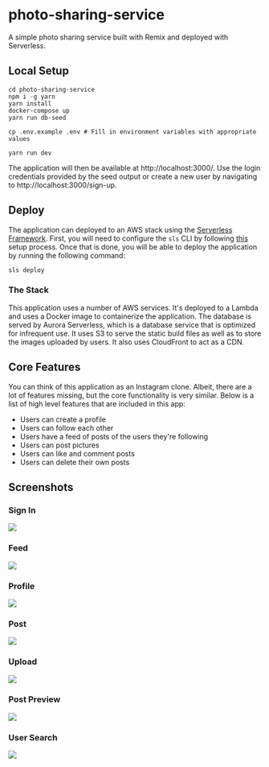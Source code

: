 # photo-sharing-service

A simple photo sharing service built with Remix and deployed with Serverless.

## Local Setup

```
cd photo-sharing-service
npm i -g yarn
yarn install
docker-compose up
yarn run db-seed

cp .env.example .env # Fill in environment variables with appropriate values

yarn run dev
```

The application will then be available at http://localhost:3000/. Use the login credentials provided by the seed output or create a new user by navigating to http://localhost:3000/sign-up.

## Deploy

The application can deployed to an AWS stack using the [Serverless Framework](https://www.serverless.com/). First, you will need to configure the `sls` CLI by following [this](https://www.serverless.com/framework/docs/providers/aws/guide/credentials) setup process. Once that is done, you will be able to deploy the application by running the following command:

```
sls deploy
```

### The Stack

This application uses a number of AWS services. It's deployed to a Lambda and uses a Docker image to containerize the application. The database is served by Aurora Serverless, which is a database service that is optimized for infrequent use. It uses S3 to serve the static build files as well as to store the images uploaded by users. It also uses CloudFront to act as a CDN.

## Core Features

You can think of this application as an Instagram clone. Albeit, there are a lot of features missing, but the core functionality is very similar. Below is a list of high level features that are included in this app:

- Users can create a profile
- Users can follow each other
- Users have a feed of posts of the users they're following
- Users can post pictures
- Users can like and comment posts
- Users can delete their own posts

## Screenshots

### Sign In

![](images/sign-in.PNG)

### Feed

![](images/feed.PNG)

### Profile

![](images/profile.PNG)

### Post

![](images/post.PNG)

### Upload

![](images/upload.PNG)

### Post Preview

![](images/post-preview.PNG)

### User Search

![](images/user-search.PNG)